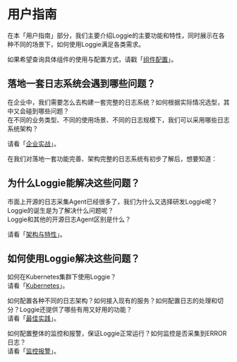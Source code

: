 # 用户指南
在本「用户指南」部分，我们主要介绍Loggie的主要功能和特性，同时展示在各种不同的场景下，如何使用Loggie满足各类需求。  

如果希望查询具体组件的使用与配置方式，请戳「[组件配置](../reference/index.md)」。

## 落地一套日志系统会遇到哪些问题？
在企业中，我们需要怎么去构建一套完整的日志系统？如何根据实际情况选型，其中又会碰到哪些问题？  
在不同的业务类型、不同的使用场景、不同的日志规模下，我们可以采用哪些日志系统架构？

请看「[企业实战](enterprise-practice/architecture-and-evolution.md)」。

在我们对落地一套功能完善、架构完整的日志系统有初步了解后，想要知道：

## 为什么Loggie能解决这些问题？
市面上开源的日志采集Agent已经很多了，我们为什么又选择研发Loggie呢？  
Loggie的诞生是为了解决什么问题呢？  
Loggie和其他的开源日志Agent区别是什么？  

请看「[架构与特性](architecture/background.md)」。

## 如何使用Loggie解决这些问题？
如何在Kubernetes集群下使用Loggie？  
请看「[Kubernetes](use-in-kubernetes/general-usage.md)」。  

如何配置各种不同的日志架构？如何接入现有的服务？如何配置日志的处理和切分？Loggie还提供了哪些有用又好用的功能？  
请看「[最佳实践](best-practice/log-enrich.md)」。  

如何配置整体的监控和报警，保证Loggie正常运行？如何监控是否采集到ERROR日志？  
请看「[监控报警](monitor/loggie-monitor.md)」。  

